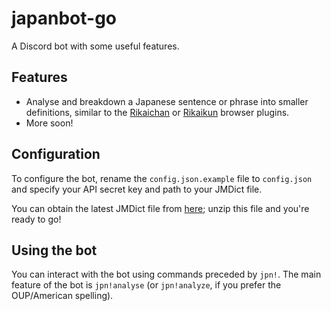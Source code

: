 # japanbot-go
A Discord bot with some useful features.

## Features
- Analyse and breakdown a Japanese sentence or phrase into smaller definitions, 
similar to the [Rikaichan](https://addons.mozilla.org/en-US/firefox/addon/rikaichan/) 
or [Rikaikun](https://chrome.google.com/webstore/detail/rikaikun/jipdnfibhldikgcjhfnomkfpcebammhp) browser plugins.
- More soon!

## Configuration
To configure the bot, rename the `config.json.example` file to `config.json` and specify your API secret key
and path to your JMDict file.

You can obtain the latest JMDict file from [here](ftp://ftp.monash.edu.au/pub/nihongo/JMdict.gz); 
unzip this file and you're ready to go!

## Using the bot
You can interact with the bot using commands preceded by `jpn!`. 
The main feature of the bot is `jpn!analyse` (or `jpn!analyze`, if you prefer the OUP/American spelling).
